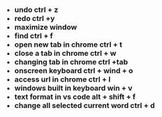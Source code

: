 <!DOCTYPE html>
<html lang="en">
  <head>
    <meta charset="UTF-8" />
    <meta name="viewport" content="width=device-width, initial-scale=1.0" />
  </head>
  <body>
    <keyboard-shortcut>
      <h3>
        <ul>
          <li>undo ctrl + z</li>
          <li>redo ctrl +y</li>
          <li>maximize window</li>
          <li>find ctrl + f</li>
          <li>open new tab in chrome ctrl + t</li>
          <li>close a tab in chrome ctrl + w</li>
          <li>changing tab in chrome ctrl +tab</li>
          <li>onscreen keyboard ctrl + wind + o</li>
          <li>access url in chrome ctrl + l</li>
          <li>windows built in keyboard win + v</li>
          <li>text format in vs code alt + shift + f</li>
          <li>change all selected current word ctrl + d</li>
        </ul>
      </h3>
    </keyboard-shortcut>
  </body>
</html>

